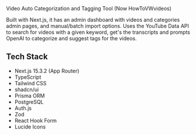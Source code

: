 Video Auto Categorization and Tagging Tool (Now HowToVWvideos)

Built with Next.js, it has an admin dashboard with videos and categories admin pages, and manual/batch import options. Uses the YouTube Data API to search for videos with a given keyword, get's the transcripts and prompts OpenAI to categorize and suggest tags for the videos.

## Tech Stack

- Next.js 15.3.2 (App Router)
- TypeScript
- Tailwind CSS
- shadcn/ui
- Prisma ORM
- PostgreSQL
- Auth.js
- Zod
- React Hook Form
- Lucide Icons
